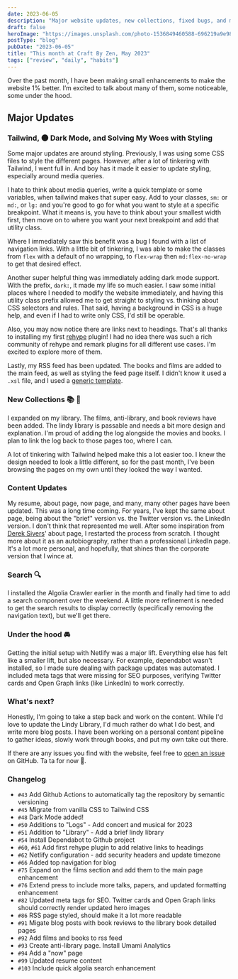 ```yaml
---
date: 2023-06-05
description: "Major website updates, new collections, fixed bugs, and more!"
draft: false
heroImage: "https://images.unsplash.com/photo-1536849460588-696219a9e98d?ixlib=rb-4.0.3&ixid=M3wxMjA3fDB8MHxwaG90by1wYWdlfHx8fGVufDB8fHx8fA%3D%3D&auto=format&fit=crop&w=1431&q=80"
postType: "blog"
pubDate: "2023-06-05"
title: "This month at Craft By Zen, May 2023"
tags: ["review", "daily", "habits"]
---
```


Over the past month, I have been making small enhancements to make the website 1% better. I’m excited to talk about many of them, some noticeable, some under the hood.

## Major Updates

### Tailwind, 🌑 Dark Mode, and Solving My Woes with Styling

Some major updates are around styling. Previously, I was using some CSS files to style the different pages. However, after a lot of tinkering with Tailwind, I went full in. And boy has it made it easier to update styling, especially around media queries.

I hate to think about media queries, write a quick template or some variables, when tailwind makes that super easy. Add to your classes, `sm:` or `md:`, or `lg:` and you're good to go for what you want to style at a specific breakpoint. What it means is, you have to think about your smallest width first, then move on to where you want your next breakpoint and add that utility class.

Where I immediately saw this benefit was a bug I found with a list of navigation links. With a little bit of tinkering, I was able to make the classes from `flex` with a default of no wrapping, to `flex-wrap` then `md:flex-no-wrap` to get that desired effect.

Another super helpful thing was immediately adding dark mode support. With the prefix, `dark:`, it made my life so much easier. I saw some initial places where I needed to modify the website immediately, and having this utility class prefix allowed me to get straight to styling vs. thinking about CSS selectors and rules. That said, having a background in CSS is a huge help, and even if I had to write only CSS, I'd still be operable.

Also, you may now notice there are links next to headings. That's all thanks to installing my first [rehype](https://github.com/rehypejs/rehype) plugin! I had no idea there was such a rich community of rehype and remark plugins for all different use cases. I'm excited to explore more of them.

Lastly, my RSS feed has been updated. The books and films are added to the main feed, as well as styling the feed page itself. I didn't know it used a `.xsl` file, and I used a [generic template](https://github.com/genmon/aboutfeeds/blob/main/tools/pretty-feed-v3.xsl).

### New Collections 📚 🎥

I expanded on my library. The films, anti-library, and book reviews have been added. The lindy library is passable and needs a bit more design and explanation. I'm proud of adding the log alongside the movies and books. I plan to link the log back to those pages too, where I can.

A lot of tinkering with Tailwind helped make this a lot easier too. I knew the design needed to look a little different, so for the past month, I've been browsing the pages on my own until they looked the way I wanted.

### Content Updates

My resume, about page, now page, and many, many other pages have been updated. This was a long time coming. For years, I've kept the same about page, being about the "brief" version vs. the Twitter version vs. the LinkedIn version. I don't think that represented me well. After some inspiration from [Derek Sivers](https://sive.rs/about)' about page, I restarted the process from scratch. I thought more about it as an autobiography, rather than a professional LinkedIn page. It's a lot more personal, and hopefully, that shines than the corporate version that I wince at.

### Search 🔍

I installed the Algolia Crawler earlier in the month and finally had time to add a search component over the weekend. A little more refinement is needed to get the search results to display correctly (specifically removing the navigation text), but we'll get there.

### Under the hood 🚘

Getting the initial setup with Netlify was a major lift. Everything else has felt like a smaller lift, but also necessary. For example, dependabot wasn't installed, so I made sure dealing with package updates was automated. I included meta tags that were missing for SEO purposes, verifying Twitter cards and Open Graph links (like LinkedIn) to work correctly.

### What's next?

Honestly, I'm going to take a step back and work on the content. While I'd love to update the Lindy Library, I'd much rather do what I do best, and write more blog posts. I have been working on a personal content pipeline to gather ideas, slowly work through books, and put my own take out there.

If there are any issues you find with the website, feel free to [open an issue](https://github.com/jermspeaks/jermspeaks.github.io/issues) on GitHub. Ta ta for now 👋.

### Changelog

- `#43` Add Github Actions to automatically tag the repository by semantic versioning
- `#45` Migrate from vanilla CSS to Tailwind CSS
- `#48` Dark Mode added!
- `#50` Additions to "Logs" - Add concert and musical for 2023
- `#51` Addition to "Library" - Add a brief lindy library
- `#54` Install Dependabot to Github project
- `#60`, `#61` Add first rehype plugin to add relative links to headings
- `#62` Netlify configuration - add security headers and update timezone
- `#66` Added top navigation for blog
- `#75` Expand on the films section and add them to the main page enhancement
- `#76` Extend press to include more talks, papers, and updated formatting enhancement
- `#82` Updated meta tags for SEO. Twitter cards and Open Graph links should correctly render updated hero images
- `#86` RSS page styled, should make it a lot more readable
- `#91` Migate blog posts with book reviews to the library book detailed pages
- `#92` Add films and books to rss feed
- `#93` Create anti-library page. Install Umami Analytics
- `#94` Add a "now" page
- `#99` Updated resume content
- `#103` Include quick algolia search enhancement
